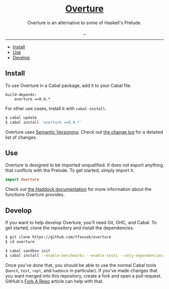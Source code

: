 <h1 align="center">
  <a href="https://github.com/tfausak/overture">
    Overture
  </a>
</h1>

<p align="center">
  Overture is an alternative to some of Haskell's Prelude.
</p>

<p align="center">
    <a href="https://hackage.haskell.org/package/overture">
        <img alt="" src="https://img.shields.io/hackage/v/overture.svg">
    </a>
    <a href="https://travis-ci.org/tfausak/overture">
        <img alt="" src="https://img.shields.io/travis/tfausak/overture/master.svg">
    </a>
    <a href="http://packdeps.haskellers.com/feed?needle=overture">
        <img alt="" src="https://img.shields.io/hackage-deps/v/overture.svg">
    </a>
</p>

<hr>

-   [Install](#install)
-   [Use](#use)
-   [Develop](#develop)

## Install

To use Overture in a Cabal package, add it to your Cabal file.

```
build-depends:
    overture ==0.0.*
```

For other use cases, install it with `cabal-install`.

``` sh
$ cabal update
$ cabal install 'overture ==0.0.*'
```

Overture uses [Semantic Versioning][]. Check out [the change log][] for a
detailed list of changes.

## Use

Overture is designed to be imported unqualified. It does not export anything
that conflicts with the Prelude. To get started, simply import it.

``` hs
import Overture
```

Check out [the Haddock documentation][] for more information about the
functions Overture provides.

## Develop

If you want to help develop Overture, you'll need Git, GHC, and Cabal. To get
started, clone the repository and install the dependencies.

``` sh
$ git clone https://github.com/tfausak/overture
$ cd overture

$ cabal sandbox init
$ cabal install --enable-benchmarks --enable-tests --only-dependencies
```

Once you've done that, you should be able to use the normal Cabal tools
(`bench`, `test`, `repl`, and `haddock` in particular). If you've made changes
that you want merged into this repository, create a fork and open a pull
request. GitHub's [Fork A Repo][] article can help with that.

[semantic versioning]: http://semver.org/spec/v2.0.0.html
[the change log]: CHANGELOG.md
[the haddock documentation]: https://hackage.haskell.org/package/overture
[fork a repo]: https://help.github.com/articles/fork-a-repo/
